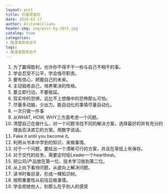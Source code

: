 ```yaml
---
layout: post
title: 价值观准则
date: 2019-02-17
author: AlstonWilliams
header-img: img/post-bg-2015.jpg
catalog: true
categories:
- 路漫漫其修远兮
tags:
- 路漫漫其修远兮
---
```


1.	为了赢得胜利，也许你不得不干一些与自己不相干的事。
2.	学会忍受不公平，学会恪尽职责。
3.	要有信心，把握自己的未来。
4.	主动锻练自己，培养果决的性格。
5.	要立即行动，不要拖延。
6.	现实中的恐惧，远比不上想像中的恐怖那么可怕。
7.	尽量多动脑，少出力。能自动化的事情尽量自动化。
8. 一次只做一件事
9. 从WHAT, HOW, WHY三方面考虑一个问题。
10. 清楚自己在做什么，对一个问题寻找不同的解决方案，选择最好的并有充分的理由否决其它的方案。用数字说话。
11. Fake it until you become it。
12. 利用从书本中学到的知识，来做事情。
13. 对于一个问题，要给出一个清晰可行的方案，并且在草纸上有保存。
14. 对于交代的任务，需要定时给Leader一个heartbeat。
15. 把公司/产品放在第一位，技术学习放到第二位。
16. 从上向下看待问题，从底向上解决问题。
17. 读书时看目录，形成一棵知识树。
18. 按照重要性从前往后做事情。
19. 学会拒绝他人，别那么在乎别人的感受
